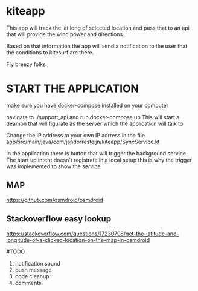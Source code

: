 # kiteapp
This app will track the lat long of selected location and pass that to an api that will provide the wind power and directions.

Based on that information the app will send a notification to the user that the conditions to kitesurf are there.

Fly breezy folks

# START THE APPLICATION
make sure you have docker-compose installed on your computer

navigate to ./support_api and run docker-compose up
This will start a deamon that will figurate as the server which the application will talk to


 Change the IP address to your own IP adrress in the file
 app/src/main/java/com/jandorresteijn/kiteapp/SyncService.kt


In the application there is button that will trigger the background service 
The start up intent doesn't registrate in a local setup this is why the trigger was implemented to show the service 




## MAP

https://github.com/osmdroid/osmdroid


## Stackoverflow easy lookup
https://stackoverflow.com/questions/17230798/get-the-latitude-and-longitude-of-a-clicked-location-on-the-map-in-osmdroid


#TODO
1. notification sound
2. push message
3. code cleanup
4. comments
